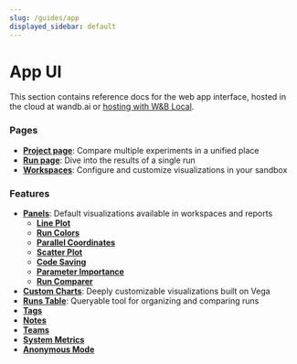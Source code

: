 ```yaml
---
slug: /guides/app
displayed_sidebar: default
---
```


# App UI

This section contains reference docs for the web app interface, hosted in the cloud at wandb.ai or [hosting with W&B Local](../hosting/intro.md).

### Pages

* [**Project page**](pages/project-page.md): Compare multiple experiments in a unified place
* [**Run page**](pages/run-page.md): Dive into the results of a single run
* [**Workspaces**](pages/workspaces.md): Configure and customize visualizations in your sandbox

### Feature**s**

* [**Panels**](features/panels/intro.md): Default visualizations available in workspaces and reports
  * [**Line Plot**](features/panels/line-plot/intro.md)
  * [**Run Colors**](features/panels/run-colors.md)
  * [**Parallel Coordinates**](features/panels/parallel-coordinates.md)
  * [**Scatter Plot**](features/panels/scatter-plot.md)
  * [**Code Saving**](features/panels/code.md)
  * [**Parameter Importance**](features/panels/parameter-importance.md)
  * [**Run Comparer**](features/panels/run-comparer.md)
* [**Custom Charts**](features/custom-charts/intro.md): Deeply customizable visualizations built on Vega
* [**Runs Table**](features/runs-table.md): Queryable tool for organizing and comparing runs
* [**Tags**](features/tags.md)
* [**Notes**](features/notes.md)
* [**Teams**](features/teams.md)
* [**System Metrics**](features/system-metrics.md)
* [**Anonymous Mode**](features/anon.md)
